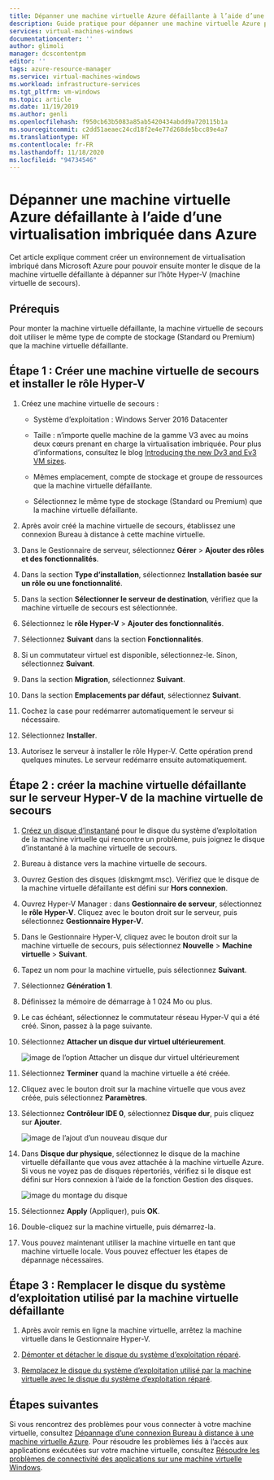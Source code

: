 ```yaml
---
title: Dépanner une machine virtuelle Azure défaillante à l’aide d’une virtualisation imbriquée dans Azure | Microsoft Docs
description: Guide pratique pour dépanner une machine virtuelle Azure posant problème à l’aide de la virtualisation imbriquée dans Azure
services: virtual-machines-windows
documentationcenter: ''
author: glimoli
manager: dcscontentpm
editor: ''
tags: azure-resource-manager
ms.service: virtual-machines-windows
ms.workload: infrastructure-services
ms.tgt_pltfrm: vm-windows
ms.topic: article
ms.date: 11/19/2019
ms.author: genli
ms.openlocfilehash: f950cb63b5083a85ab5420434abdd9a720115b1a
ms.sourcegitcommit: c2dd51aeaec24cd18f2e4e77d268de5bcc89e4a7
ms.translationtype: HT
ms.contentlocale: fr-FR
ms.lasthandoff: 11/18/2020
ms.locfileid: "94734546"
---
```

# <a name="troubleshoot-a-faulty-azure-vm-by-using-nested-virtualization-in-azure"></a>Dépanner une machine virtuelle Azure défaillante à l’aide d’une virtualisation imbriquée dans Azure

Cet article explique comment créer un environnement de virtualisation imbriqué dans Microsoft Azure pour pouvoir ensuite monter le disque de la machine virtuelle défaillante à dépanner sur l’hôte Hyper-V (machine virtuelle de secours).

## <a name="prerequisites"></a>Prérequis

Pour monter la machine virtuelle défaillante, la machine virtuelle de secours doit utiliser le même type de compte de stockage (Standard ou Premium) que la machine virtuelle défaillante.

## <a name="step-1-create-a-rescue-vm-and-install-hyper-v-role"></a>Étape 1 : Créer une machine virtuelle de secours et installer le rôle Hyper-V

1.  Créez une machine virtuelle de secours :

    -  Système d’exploitation : Windows Server 2016 Datacenter

    -  Taille : n’importe quelle machine de la gamme V3 avec au moins deux cœurs prenant en charge la virtualisation imbriquée. Pour plus d’informations, consultez le blog [Introducing the new Dv3 and Ev3 VM sizes](https://azure.microsoft.com/blog/introducing-the-new-dv3-and-ev3-vm-sizes/).

    -  Mêmes emplacement, compte de stockage et groupe de ressources que la machine virtuelle défaillante.

    -  Sélectionnez le même type de stockage (Standard ou Premium) que la machine virtuelle défaillante.

2.  Après avoir créé la machine virtuelle de secours, établissez une connexion Bureau à distance à cette machine virtuelle.

3.  Dans le Gestionnaire de serveur, sélectionnez **Gérer** > **Ajouter des rôles et des fonctionnalités**.

4.  Dans la section **Type d’installation**, sélectionnez **Installation basée sur un rôle ou une fonctionnalité**.

5.  Dans la section **Sélectionner le serveur de destination**, vérifiez que la machine virtuelle de secours est sélectionnée.

6.  Sélectionnez le **rôle Hyper-V** > **Ajouter des fonctionnalités**.

7.  Sélectionnez **Suivant** dans la section **Fonctionnalités**.

8.  Si un commutateur virtuel est disponible, sélectionnez-le. Sinon, sélectionnez **Suivant**.

9.  Dans la section **Migration**, sélectionnez **Suivant**.

10. Dans la section **Emplacements par défaut**, sélectionnez **Suivant**.

11. Cochez la case pour redémarrer automatiquement le serveur si nécessaire.

12. Sélectionnez **Installer**.

13. Autorisez le serveur à installer le rôle Hyper-V. Cette opération prend quelques minutes. Le serveur redémarre ensuite automatiquement.

## <a name="step-2-create-the-faulty-vm-on-the-rescue-vms-hyper-v-server"></a>Étape 2 : créer la machine virtuelle défaillante sur le serveur Hyper-V de la machine virtuelle de secours

1.  [Créez un disque d’instantané](troubleshoot-recovery-disks-portal-windows.md#take-a-snapshot-of-the-os-disk) pour le disque du système d’exploitation de la machine virtuelle qui rencontre un problème, puis joignez le disque d’instantané à la machine virtuelle de secours.

2.  Bureau à distance vers la machine virtuelle de secours.

3.  Ouvrez Gestion des disques (diskmgmt.msc). Vérifiez que le disque de la machine virtuelle défaillante est défini sur **Hors connexion**.

4.  Ouvrez Hyper-V Manager : dans **Gestionnaire de serveur**, sélectionnez le **rôle Hyper-V**. Cliquez avec le bouton droit sur le serveur, puis sélectionnez **Gestionnaire Hyper-V**.

5.  Dans le Gestionnaire Hyper-V, cliquez avec le bouton droit sur la machine virtuelle de secours, puis sélectionnez **Nouvelle** > **Machine virtuelle** > **Suivant**.

6.  Tapez un nom pour la machine virtuelle, puis sélectionnez **Suivant**.

7.  Sélectionnez **Génération 1**.

8.  Définissez la mémoire de démarrage à 1 024 Mo ou plus.

9. Le cas échéant, sélectionnez le commutateur réseau Hyper-V qui a été créé. Sinon, passez à la page suivante.

10. Sélectionnez **Attacher un disque dur virtuel ultérieurement**.

    ![image de l’option Attacher un disque dur virtuel ultérieurement](media/troubleshoot-vm-by-use-nested-virtualization/attach-disk-later.png)

11. Sélectionnez **Terminer** quand la machine virtuelle a été créée.

12. Cliquez avec le bouton droit sur la machine virtuelle que vous avez créée, puis sélectionnez **Paramètres**.

13. Sélectionnez **Contrôleur IDE 0**, sélectionnez **Disque dur**, puis cliquez sur **Ajouter**.

    ![image de l’ajout d’un nouveau disque dur](media/troubleshoot-vm-by-use-nested-virtualization/create-new-drive.png)    

14. Dans **Disque dur physique**, sélectionnez le disque de la machine virtuelle défaillante que vous avez attachée à la machine virtuelle Azure. Si vous ne voyez pas de disques répertoriés, vérifiez si le disque est défini sur Hors connexion à l’aide de la fonction Gestion des disques.

    ![image du montage du disque](media/troubleshoot-vm-by-use-nested-virtualization/mount-disk.png)  


15. Sélectionnez **Apply** (Appliquer), puis **OK**.

16. Double-cliquez sur la machine virtuelle, puis démarrez-la.

17. Vous pouvez maintenant utiliser la machine virtuelle en tant que machine virtuelle locale. Vous pouvez effectuer les étapes de dépannage nécessaires.

## <a name="step-3-replace-the-os-disk-used-by-the-faulty-vm"></a>Étape 3 : Remplacer le disque du système d’exploitation utilisé par la machine virtuelle défaillante

1.  Après avoir remis en ligne la machine virtuelle, arrêtez la machine virtuelle dans le Gestionnaire Hyper-V.

2.  [Démonter et détacher le disque du système d’exploitation réparé](troubleshoot-recovery-disks-portal-windows.md#unmount-and-detach-the-original-virtual-hard-disk
).
3.  [Remplacez le disque du système d’exploitation utilisé par la machine virtuelle avec le disque du système d’exploitation réparé](troubleshoot-recovery-disks-portal-windows.md#swap-the-os-disk-for-the-vm
).

## <a name="next-steps"></a>Étapes suivantes

Si vous rencontrez des problèmes pour vous connecter à votre machine virtuelle, consultez [Dépannage d’une connexion Bureau à distance à une machine virtuelle Azure](troubleshoot-rdp-connection.md). Pour résoudre les problèmes liés à l’accès aux applications exécutées sur votre machine virtuelle, consultez [Résoudre les problèmes de connectivité des applications sur une machine virtuelle Windows](troubleshoot-app-connection.md).
